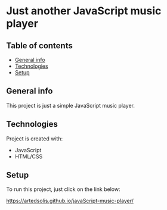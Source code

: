# Just another JavaScript music player
## Table of contents
* [General info](#general-info)
* [Technologies](#technologies)
* [Setup](#setup)

## General info
This project is just a simple JavaScript music player.
	
## Technologies
Project is created with:
* JavaScript
* HTML/CSS
	
## Setup
To run this project, just click on the link below:

https://artedsolis.github.io/javaScript-music-player/
